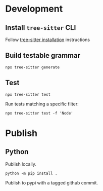 # Development

## Install `tree-sitter` CLI

Follow [tree-sitter installation](https://tree-sitter.github.io/tree-sitter/creating-parsers#installation) instructions

## Build testable grammar

```
npx tree-sitter generate
```

## Test

```
npx tree-sitter test
```

Run tests matching a specific filter:
```
npx tree-sitter test -f 'Node'
```

# Publish

## Python

Publish locally.

```
python -m pip install .
```

Publish to pypi with a tagged github commit.


